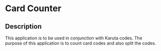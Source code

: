# Card Counter
## Description

This application is to be used in conjunction with Karuta codes. The purpose of this application is to count card codes and also split the codes.

